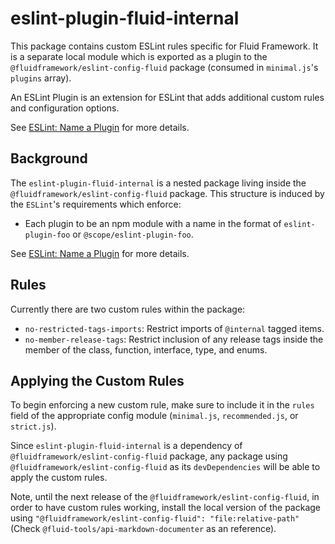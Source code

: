 # eslint-plugin-fluid-internal

This package contains custom ESLint rules specific for Fluid Framework. It is a separate local module which is exported as a plugin to the `@fluidframework/eslint-config-fluid` package (consumed in `minimal.js`'s `plugins` array).

An ESLint Plugin is an extension for ESLint that adds additional custom rules and configuration options.

See [ESLint: Name a Plugin](https://eslint.org/docs/latest/extend/plugins) for more details.

## Background

The `eslint-plugin-fluid-internal` is a nested package living inside the `@fluidframework/eslint-config-fluid` package. This structure is induced by the `ESLint`'s requirements which enforce:

-   Each plugin to be an npm module with a name in the format of `eslint-plugin-foo` or `@scope/eslint-plugin-foo`.

See [ESLint: Name a Plugin](https://eslint.org/docs/latest/extend/plugins#name-a-plugin) for more details.

## Rules

Currently there are two custom rules within the package:

-   `no-restricted-tags-imports`: Restrict imports of `@internal` tagged items.
-   `no-member-release-tags`: Restrict inclusion of any release tags inside the member of the class, function, interface, type, and enums.

## Applying the Custom Rules

To begin enforcing a new custom rule, make sure to include it in the `rules` field of the appropriate config module (`minimal.js`, `recommended.js`, or `strict.js`).

Since `eslint-plugin-fluid-internal` is a dependency of `@fluidframework/eslint-config-fluid` package, any package using `@fluidframework/eslint-config-fluid` as its `devDependencies` will be able to apply the custom rules.

Note, until the next release of the `@fluidframework/eslint-config-fluid`, in order to have custom rules working, install the local version of the package using `"@fluidframework/eslint-config-fluid": "file:relative-path"` (Check `@fluid-tools/api-markdown-documenter` as an reference).
